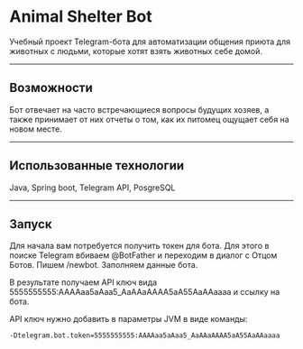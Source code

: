 # Animal Shelter Bot

Учебный проект Telegram-бота для автоматизации общения приюта для животных с людьми, которые хотят взять животных себе домой.

---

## Возможности

Бот отвечает на часто встречающиеся вопросы будущих хозяев, а также принимает от них отчеты о том, как их питомец ощущает себя на новом месте.

---

## Использованные технологии

Java, Spring boot, Telegram API, PosgreSQL

---

## Запуск

Для начала вам потребуется получить токен для бота. Для этого в поиске Telegram вбиваем @BotFather и переходим в диалог с Отцом Ботов. 
Пишем /newbot. Заполняем данные бота.

В результате получаем API ключ вида 5555555555:AAAAaa5aAaa5_AaAAaAAAA5aA55AaAAaaaa и ссылку на бота. 

API ключ нужно добавить в параметры JVM в виде команды:
```
-Dtelegram.bot.token=5555555555:AAAAaa5aAaa5_AaAAaAAAA5aA55AaAAaaaa
```
